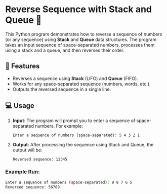 # Reverse Sequence with Stack and Queue 🔄

This Python program demonstrates how to reverse a sequence of numbers (or any sequence) using **Stack** and **Queue** data structures. The program takes an input sequence of space-separated numbers, processes them using a stack and a queue, and then reverses their order.

## 🚀 Features
- Reverses a sequence using **Stack** (LIFO) and **Queue** (FIFO).
- Works for any space-separated sequence (numbers, words, etc.).
- Outputs the reversed sequence in a single line.
## 💻 Usage

1. **Input**: The program will prompt you to enter a sequence of space-separated numbers. For example:
    ```
    Enter a sequence of numbers (space-separated): 5 4 3 2 1
    ```

2. **Output**: After processing the sequence using Stack and Queue, the output will be:
    ```
    Reversed sequence: 12345
    ```

### Example Run:
```bash
Enter a sequence of numbers (space-separated): 9 8 7 6 5
Reversed sequence: 56789
